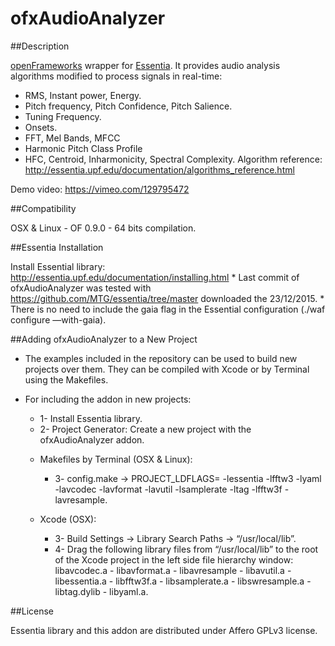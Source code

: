 # ofxAudioAnalyzer

##Description

[openFrameworks](http://openframeworks.cc/) wrapper for [Essentia](http://essentia.upf.edu/). It provides audio analysis algorithms modified to process signals in real-time:
- RMS, Instant power, Energy.
- Pitch frequency, Pitch Confidence, Pitch Salience.
- Tuning Frequency.
- Onsets.
- FFT, Mel Bands, MFCC
- Harmonic Pitch Class Profile
- HFC, Centroid, Inharmonicity, Spectral Complexity. 
Algorithm reference: http://essentia.upf.edu/documentation/algorithms_reference.html

Demo video: https://vimeo.com/129795472


##Compatibility

OSX & Linux - OF 0.9.0 - 64 bits compilation. 

 
##Essentia Installation

Install Essential library: http://essentia.upf.edu/documentation/installing.html
	* Last commit of ofxAudioAnalyzer was tested with https://github.com/MTG/essentia/tree/master downloaded the 23/12/2015.
	* There is no need to include the gaia flag in the Essential configuration (./waf configure —with-gaia).

##Adding ofxAudioAnalyzer to a New Project

* The examples included in the repository can be used to build new projects over them. They can be compiled with Xcode or by Terminal using the Makefiles.

* For including the addon in new projects:

  * 1- Install Essentia library.
  * 2- Project Generator: Create a new project with the ofxAudioAnalyzer addon.  
  - Makefiles by Terminal (OSX & Linux): 
	* 3- config.make -> PROJECT_LDFLAGS= -lessentia -lfftw3 -lyaml -lavcodec -lavformat -lavutil -lsamplerate -ltag -lfftw3f -lavresample.  

  - Xcode (OSX):
  	* 3- Build Settings -> Library Search Paths -> “/usr/local/lib”.
  	* 4- Drag the following library files from “/usr/local/lib” to the root of the Xcode project in the left side file hierarchy window: libavcodec.a - libavformat.a - libavresample - libavutil.a - libessentia.a - libfftw3f.a  - libsamplerate.a - libswresample.a  - libtag.dylib - libyaml.a.
  


##License

Essentia library and this addon are distributed under  Affero GPLv3 license. 



